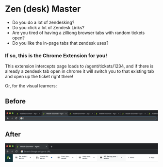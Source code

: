 # Zen (desk) Master

* Do you do a lot of zendesking?
* Do you click a lot of Zendesk Links?
* Are you tired of having a zilliong browser tabs with random tickets open?
* Do you like the in-page tabs that zendesk uses?

### If so, this is the Chrome Extension for you!

This extension intercepts page loads to /agent/tickets/1234, and if there is already a zendesk tab open in chrome it will switch you to that existing tab and open up the ticket right there!

Or, for the visual learners:
## Before
![Old and Busted](./old-and-busted.png)

## After
![New Hotness](./new-hotness.png)